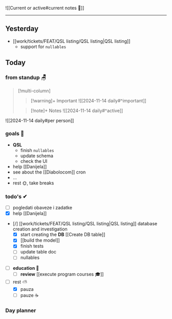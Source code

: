 ![[Current or active#current notes 📓]]

---
## Yesterday
- [[work/tickets/FEAT/QSL listing/QSL listing|QSL listing]] 
	- support for `nullables`

## Today

### from standup 🪑

> [!multi-column]
>> [!warning]+ Important
>> ![[2024-11-14 daily#^important]]
>
>> [!note]+ Notes
>> ![[2024-11-14 daily#^active]]

![[2024-11-14 daily#per person]]

### goals 🏴
- **QSL**
	- finish `nullables`
	- update schema
	- check the UI
- help [[Danijela]]
- see about the [[Diabolocom]] cron
- ...
- rest 🌞, take breaks

### todo's ✔
- [ ] pogledati  obaveze i zadatke
- [x] help [[Danijela]]
- [/] [[work/tickets/FEAT/QSL listing/QSL listing|QSL listing]] database creation and investigation
	- [x] start creating the **DB** [[Create DB table]] 
	- [x] [[build the model]] 
	- [x] finish tests
	- [ ] update table doc
	- [ ] nullables
- [ ] **education 🎒**
	- [ ] **review** [[execute program courses 🎓]]
- [ ] rest ⛅ 
	- [x] pauza 
	- [ ] pauze ☕ 

### Day planner
